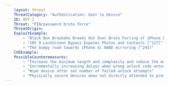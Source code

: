 ```yaml
---
    layout: threat
    ThreatCategory: "Authentication: User to Device"
    ID: AUT-2
    Threat: "PIN/password brute force"
    ThreatOrigin:
    ExploitExample:
        - "Black Box Brouhaha Breaks Out Over Brute Forcing of iPhone Pin Lock [^125]"
        - "iOS 9 LockScreen Bypass Exposes Photos and Contacts [^127]"
        - "The bumpy road towards iPhone 5c NAND mirroring [^243]"
    CVEExample:
    PossibleCountermeasures:
        - "Increase the minimum length and complexity and reduce the maximum lifetime of passwords and PINs to reduce the probability a brute-force attack will be successful"
        - "Incrementally increasing delays when wrong unlock code entered"
        - "Wipe device after set number of failed unlock attempts"
        - "Physically secure devices when not directly attended to prevent access by an attacker"
---
```

